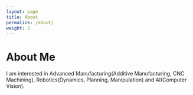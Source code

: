 ```yaml
---
layout: page
title: About
permalink: /about/
weight: 2
---
```


<div class="center-text floating-rectangle">
  <h1>About Me</h1>
  <p>I am interested in Advanced Manufacturing(Additive Manufacturing, CNC Machining), Robotics(Dynamics, Planning, Manipulation) and AI(Computer Vision).</p>

  <!-- <div class="row">
  {% include skills.html title="Programming Skills" source=site.data.programming-skills %}
  {% include skills.html title="Other Skills" source=site.data.other-skills %}
  </div> -->

  <!-- <div class="row">
  {% include timeline.html %}
  </div>  -->
</div>
